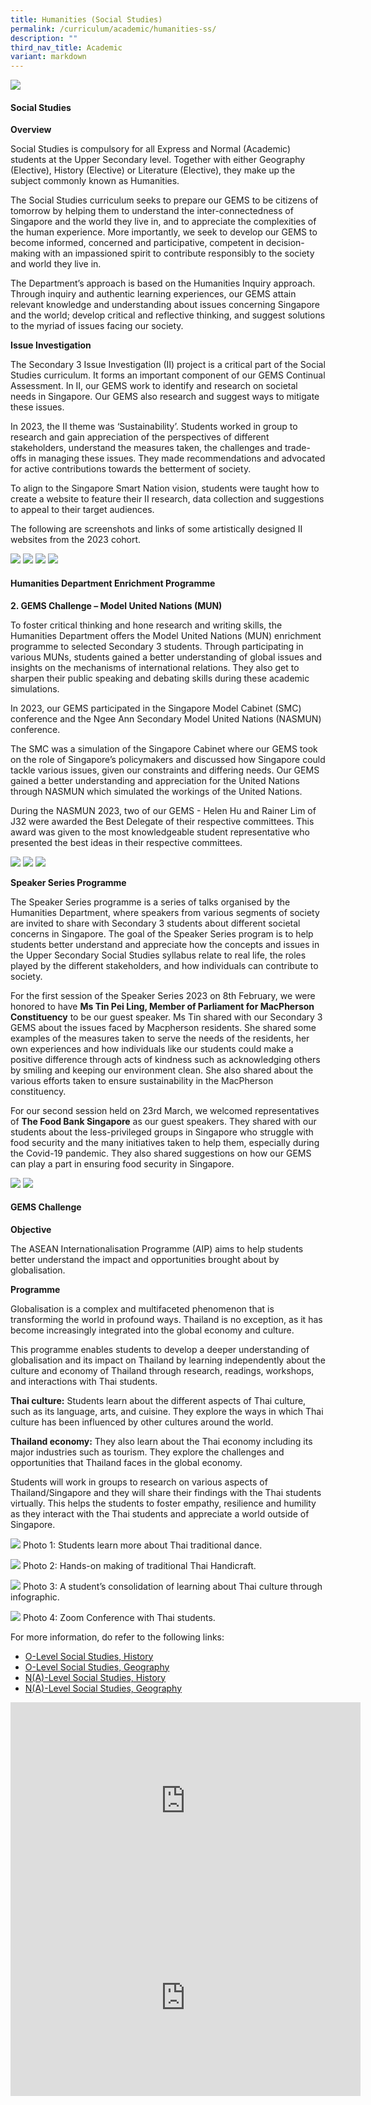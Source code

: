 ```yaml
---
title: Humanities (Social Studies)
permalink: /curriculum/academic/humanities-ss/
description: ""
third_nav_title: Academic
variant: markdown
---
```

![](/images/humanities_department_2.jpg)


#### Social Studies
        
**Overview**

Social Studies is compulsory for all Express and Normal (Academic) students at the Upper Secondary level. Together with either Geography (Elective), History (Elective) or Literature (Elective), they make up the subject commonly known as Humanities.

The Social Studies curriculum seeks to prepare our GEMS to be citizens of tomorrow by helping them to understand the inter-connectedness of Singapore and the world they live in, and to appreciate the complexities of the human experience. More importantly, we seek to develop our GEMS to become informed, concerned and participative, competent in decision-making with an impassioned spirit to contribute responsibly to the society and world they live in.

The Department’s approach is based on the Humanities Inquiry approach. Through inquiry and authentic learning experiences, our GEMS attain relevant knowledge and understanding about issues concerning Singapore and the world; develop critical and reflective thinking, and suggest solutions to the myriad of issues facing our society.

**Issue Investigation**

The Secondary 3 Issue Investigation (II) project is a critical part of the Social Studies curriculum. It forms an important component of our GEMS Continual Assessment. In II, our GEMS work to identify and research on societal needs in Singapore. Our GEMS also research and suggest ways to mitigate these issues.

In 2023, the II theme was ‘Sustainability’. Students worked in group to research and gain appreciation of the perspectives of different stakeholders, understand the measures taken, the challenges and trade-offs in managing these issues. They made recommendations and advocated for active contributions towards the betterment of society.

To align to the Singapore Smart Nation vision, students were taught how to create a website to feature their II research, data collection and suggestions to appeal to their target audiences.

The following are screenshots and links of some artistically designed II websites from the 2023 cohort.

![](/images/2024_SS6.jpg)
![](/images/2024_SS7.jpg)
![](/images/2024_SS8.jpg)
![](/images/2024_SS9.jpg)



#### Humanities Department Enrichment Programme


**2. GEMS Challenge – Model United Nations (MUN)**

To foster critical thinking and hone research and writing skills, the Humanities Department offers the Model United Nations (MUN) enrichment programme to selected Secondary 3 students. Through participating in various MUNs, students gained a better understanding of global issues and insights on the mechanisms of international relations. They also get to sharpen their public speaking and debating skills during these academic simulations.

In 2023, our GEMS participated in the Singapore Model Cabinet (SMC) conference and the Ngee Ann Secondary Model United Nations (NASMUN) conference.


The SMC was a simulation of the Singapore Cabinet where our GEMS took on the role of Singapore’s policymakers and discussed how Singapore could tackle various issues, given our constraints and differing needs. Our GEMS gained a better understanding and appreciation for the United Nations through NASMUN which simulated the workings of the United Nations.

During the NASMUN 2023, two of our GEMS - Helen Hu and Rainer Lim of J32 were awarded the Best Delegate of their respective committees. This award was given to the most knowledgeable student representative who presented the best ideas in their respective committees.

![](/images/2024_SS1.jpg)
![](/images/2024_SS2.jpg)
![](/images/2024_SS3.jpg)


**Speaker Series Programme**

The Speaker Series programme is a series of talks organised by the Humanities Department, where speakers from various segments of society are invited to share with Secondary 3 students about different societal concerns in Singapore. The goal of the Speaker Series program is to help students better understand and appreciate how the concepts and issues in the Upper Secondary Social Studies syllabus relate to real life, the roles played by the different stakeholders, and how individuals can contribute to society.


For the first session of the Speaker Series 2023 on 8th February, we were honored to have **Ms Tin Pei Ling, Member of Parliament for MacPherson Constituency**&nbsp;to be our guest speaker. Ms Tin shared with our Secondary 3 GEMS about the issues faced by Macpherson residents. She shared some examples of the measures taken to serve the needs of the residents, her own experiences and how individuals like our students could make a positive difference through acts of kindness such as acknowledging others by smiling and keeping our environment clean. She also shared about the various efforts taken to ensure sustainability in the MacPherson constituency.


For our second session held on 23rd March, we welcomed representatives of **The Food Bank Singapore** as our guest speakers. They shared with our students about the less-privileged groups in Singapore who struggle with food security and the many initiatives taken to help them, especially during the Covid-19 pandemic. They also shared suggestions on how our GEMS can play a part in ensuring food security in Singapore.


![](/images/2024_SS4.jpg)
![](/images/2024_SS5.jpg)



#### GEMS Challenge

**Objective**

The ASEAN Internationalisation Programme (AIP) aims to help students better understand the impact and opportunities brought about by globalisation.

**Programme**

Globalisation is a complex and multifaceted phenomenon that is transforming&nbsp;the world in profound ways. Thailand is no exception, as it has become increasingly integrated into the global economy and culture.

This programme enables students to develop a deeper understanding of globalisation and its impact on Thailand by learning independently about the culture and economy of Thailand through research, readings, workshops, and interactions with Thai students.

**Thai culture:** Students learn about the different aspects of Thai culture, such as its language, arts, and cuisine. They explore the ways in which Thai culture has been influenced by other cultures around the world.

**Thailand economy:** They also learn about the Thai economy including its major industries such as tourism. They explore the challenges and opportunities that Thailand faces in the global economy.

Students will work in groups to research on various aspects of Thailand/Singapore and they will share their findings with the Thai students virtually. This helps the students to foster empathy, resilience and humility as they interact with the Thai students and appreciate a world outside of Singapore.

![](/images/2024_SS10.jpg)
Photo 1: Students learn more about Thai traditional dance.

![](/images/2024_SS11.jpg)
Photo 2: Hands-on making of traditional Thai Handicraft.

![](/images/2024_SS12.jpg)
Photo 3: A student’s consolidation of learning about Thai culture through infographic.

![](/images/2024_SS13.jpg)
Photo 4: Zoom Conference with Thai students.

For more information, do refer to the following links:

*   [O-Level Social Studies, History](https://www.seab.gov.sg/docs/default-source/national-examinations/syllabus/olevel/2024syllabus/2261_y24_sy.pdf)
*   [O-Level Social Studies, Geography](https://www.seab.gov.sg/docs/default-source/national-examinations/syllabus/olevel/2024syllabus/2260_y24_sy.pdf)
*   [N(A)-Level Social Studies, History](https://www.seab.gov.sg/docs/default-source/national-examinations/syllabus/nlevel/2024syllabus/2126_y24_sy.pdf)
*   [N(A)-Level Social Studies, Geography](https://www.seab.gov.sg/docs/default-source/national-examinations/syllabus/nlevel/2024syllabus/2125_y24_sy.pdf)


<iframe width="560" height="315" src="https://www.youtube.com/embed/pjSBGCnfhBo" title="YouTube video player" frameborder="0" allow="accelerometer; autoplay; clipboard-write; encrypted-media; gyroscope; picture-in-picture" allowfullscreen=""></iframe>

<iframe width="560" height="315" src="https://www.youtube.com/embed/MqeN0YGlOmY" title="YouTube video player" frameborder="0" allow="accelerometer; autoplay; clipboard-write; encrypted-media; gyroscope; picture-in-picture" allowfullscreen=""></iframe>